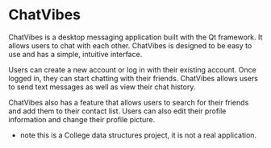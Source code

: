 # ChatVibes

ChatVibes is a desktop messaging application built with the Qt framework. It allows users to chat with each other. ChatVibes is designed to be easy to use and has a simple, intuitive interface.

Users can create a new account or log in with their existing account. Once logged in, they can start chatting with their friends. ChatVibes allows users to send text messages as well as view their chat history.

ChatVibes also has a feature that allows users to search for their friends and add them to their contact list. Users can also edit their profile information and change their profile picture.

- note this is a College data structures project, it is not a real application.
